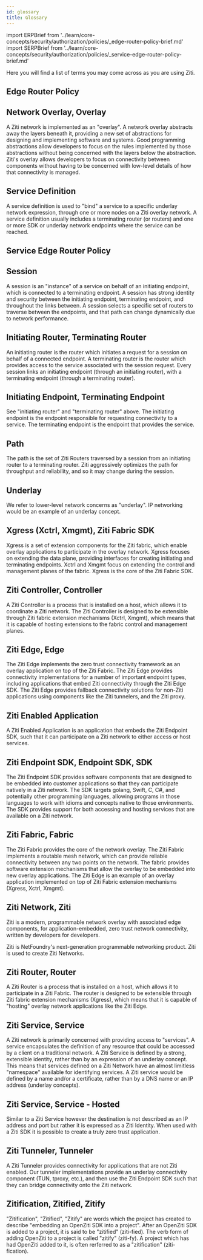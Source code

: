 ```yaml
---
id: glossary
title: Glossary
---
```

import ERPBrief from '../learn/core-concepts/security/authorization/policies/_edge-router-policy-brief.md'
import SERPBrief from '../learn/core-concepts/security/authorization/policies/_service-edge-router-policy-brief.md'

Here you will find a list of terms you may come across as you are using Ziti.

## Edge Router Policy
<ERPBrief />

## Network Overlay, Overlay
A Ziti network is implemented as an "overlay". A network overlay abstracts away the layers beneath it, providing a new set of abstractions for designing and implementing software and systems. Good programming abstractions allow developers to focus on the rules implemented by those abstractions without being concerned with the layers below the abstraction. Ziti's overlay allows developers to focus on connectivity between components without having to be concerned with low-level details of how that connectivity is managed.

## Service Definition
A service definition is used to "bind" a service to a specific underlay network expression, through one or more nodes on a Ziti overlay network. A service definition usually includes a terminating router (or routers) and one or more SDK or underlay network endpoints where the service can be reached.

## Service Edge Router Policy
<SERPBrief />

## Session
A session is an "instance" of a service on behalf of an initiating endpoint, which is connected to a terminating endpoint. A session has strong identity and security between the initiating endpoint, terminating endpoint, and throughout the links between. A session selects a specific set of routers to traverse between the endpoints, and that path can change dynamically due to network performance.

## Initiating Router, Terminating Router
An initiating router is the router which initiates a request for a session on behalf of a connected endpoint. A terminating router is the router which provides access to the service associated with the session request. Every session links an initiating endpoint (through an initiating router), with a terminating endpoint (through a terminating router).

## Initiating Endpoint, Terminating Endpoint
See "initiating router" and "terminating router" above. The initiating endpoint is the endpoint responsible for requesting connectivity to a service. The terminating endpoint is the endpoint that provides the service.

## Path
The path is the set of Ziti Routers traversed by a session from an initiating router to a terminating router. Ziti aggressively optimizes the path for throughput and reliability, and so it may change during the session.

## Underlay
We refer to lower-level network concerns as "underlay". IP networking would be an example of an underlay concept.

## Xgress (Xctrl, Xmgmt), Ziti Fabric SDK
Xgress is a set of extension components for the Ziti fabric, which enable overlay applications to participate in the
overlay network. Xgress focuses on extending the data plane, providing interfaces for creating initiating and
terminating endpoints. Xctrl and Xmgmt focus on extending the control and management planes of the fabric. Xgress is the
core of the Ziti Fabric SDK.

## Ziti Controller, Controller
A Ziti Controller is a process that is installed on a host, which allows it to coordinate a Ziti network. The Ziti Controller is designed to be extensible through Ziti fabric extension mechanisms (Xctrl, Xmgmt), which means that it is capable of hosting extensions to the fabric control and management planes.

## Ziti Edge, Edge
The Ziti Edge implements the zero trust connectivity framework as an overlay application on top of the Ziti Fabric. The Ziti Edge provides connectivity implementations for a number of important endpoint types, including applications that embed Ziti connectivity through the Ziti Edge SDK. The Ziti Edge provides fallback connectivity solutions for non-Ziti applications using components like the Ziti tunnelers, and the Ziti proxy.

## Ziti Enabled Application
A Ziti Enabled Application is an application that embeds the Ziti Endpoint SDK, such that it can participate on a Ziti network to either access or host services.

## Ziti Endpoint SDK, Endpoint SDK, SDK
The Ziti Endpoint SDK provides software components that are designed to be embedded into customer applications so that they can participate natively in a Ziti network. The SDK targets golang, Swift, C, C#, and potentially other programming languages, allowing programs in those languages to work with idioms and concepts native to those environments. The SDK provides support for both accessing and hosting services that are available on a Ziti network.

## Ziti Fabric, Fabric
The Ziti Fabric provides the core of the network overlay. The Ziti Fabric implements a routable mesh network, which can provide reliable connectivity between any two points on the network. The fabric provides software extension mechanisms that allow the overlay to be embedded into new overlay applications. The Ziti Edge is an example of an overlay application implemented on top of Ziti Fabric extension mechanisms (Xgress, Xctrl, Xmgmt).

## Ziti Network, Ziti
Ziti is a modern, programmable network overlay with associated edge components, for application-embedded, zero trust network connectivity, written by developers for developers.

Ziti is NetFoundry's next-generation programmable networking product. Ziti is used to create Ziti Networks.

## Ziti Router, Router
A Ziti Router is a process that is installed on a host, which allows it to participate in a Ziti Fabric. The router is designed to be extensible through Ziti fabric extension mechanisms (Xgress), which means that it is capable of "hosting" overlay network applications like the Ziti Edge.

## Ziti Service, Service
A Ziti network is primarily concerned with providing access to "services". A service encapsulates the definition of any
resource that could be accessed by a client on a traditional network. A Ziti Service is defined by a strong, extensible
identity, rather than by an expression of an underlay concept. This means that services defined on a Ziti Network have
an almost limitless "namespace" available for identifying services. A Ziti service would be defined by a name and/or a
certificate, rather than by a DNS name or an IP address (underlay concepts).

## Ziti Service, Service - Hosted
Similar to a Ziti Service however the destination is not described as an IP address and port but rather it is expressed
as a Ziti Identity. When used with a Ziti SDK it is possible to create a truly zero trust application.

## Ziti Tunneler, Tunneler
A Ziti Tunneler provides connectivity for applications that are not Ziti enabled. Our tunneler implementations provide an underlay connectivity component (TUN, tproxy, etc.), and then use the Ziti Endpoint SDK such that they can bridge connectivity onto the Ziti network.

## Zitification, Zitified, Zitify
"Zitification", "Zitified", "Zitify" are words which the project has created to describe "embedding an OpenZiti SDK into a project". 
After an OpenZiti SDK is added to a project, it is said to be "zitified" (ziti-fied). The verb form of adding OpenZiti to
a project is called "zitify" (ziti-fy). A project which has had OpenZiti added to it, is often rerferred to as a "zitification" (ziti-fication).